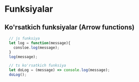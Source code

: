 # Funksiyalar

## Ko'rsatkich funksiyalar (Arrow functions)
```javascript
  // js funksiya
  let log = function(message){
    consloe.log(message);
  }
  log(message);

  // ts ko'rsatkich funksiya
  let doLog = (message) => console.log(message);
  doLog();
```